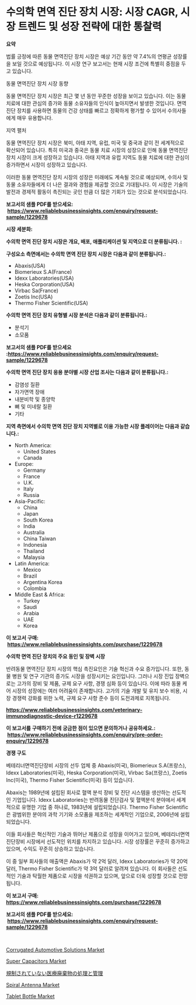 <p><h1>수의학 면역 진단 장치 시장: 시장 CAGR, 시장 트렌드 및 성장 전략에 대한 통찰력</h1></p><p><strong>요약</strong></p>
<p><p>법률 긍정에 따른 동물 면역진단 장치 시장은 예상 기간 동안 약 7.4%의 연평균 성장률을 보일 것으로 예상됩니다. 이 시장 연구 보고서는 현재 시장 조건에 특별히 중점을 두고 있습니다.</p><p>동물 면역진단 장치 시장 동향</p><p>동물 면역진단 장치 시장은 최근 몇 년 동안 꾸준한 성장을 보이고 있습니다. 이는 동물 치료에 대한 관심의 증가와 동물 소유자들의 인식이 높아지면서 발생한 것입니다. 면역진단 장치를 사용하면 동물의 건강 상태를 빠르고 정확하게 평가할 수 있어서 수의사들에게 매우 유용합니다.</p><p>지역 펼처</p><p>동물 면역진단 장치 시장은 북미, 아태 지역, 유럽, 미국 및 중국과 같이 전 세계적으로 확산되어 있습니다. 특히 미국과 중국은 동물 치료 시장의 성장으로 인해 동물 면역진단 장치 시장이 크게 성장하고 있습니다. 아태 지역과 유럽 지역도 동물 치료에 대한 관심이 증가하면서 시장이 성장하고 있습니다.</p><p>이러한 동물 면역진단 장치 시장의 성장은 미래에도 계속될 것으로 예상되며, 수의사 및 동물 소유자들에게 더 나은 결과와 경험을 제공할 것으로 기대됩니다. 이 시장은 기술의 발전과 경제적 활동이 촉진되는 곳인 만큼 더 많은 기회가 있는 것으로 분석되었습니다.</p></p>
<p><strong>보고서의 샘플 PDF를 받으세요: &nbsp;<a href="https://www.reliablebusinessinsights.com/enquiry/request-sample/1229678">https://www.reliablebusinessinsights.com/enquiry/request-sample/1229678</a></strong></p>
<p><strong>시장 세분화:</strong></p>
<p><strong> 수의학 면역 진단 장치 시장은 개요, 배포, 애플리케이션 및 지역으로 더 분류됩니다. :</strong></p>
<p><strong>구성요소 측면에서는 수의학 면역 진단 장치 시장은 다음과 같이 분류됩니다.:</strong></p>
<p><ul><li>Abaxis(USA)</li><li>Biomerieux S.A(France)</li><li>Idexx Laboratories(USA)</li><li>Heska Corporation(USA)</li><li>Virbac Sa(France)</li><li>Zoetis Inc(USA)</li><li>Thermo Fisher Scientific(USA)</li></ul></p>
<p><strong> 수의학 면역 진단 장치 유형별 시장 분석은 다음과 같이 분류됩니다.:</strong></p>
<p><ul><li>분석기</li><li>소모품</li></ul></p>
<p><strong>보고서의 샘플 PDF를 받으세요 :<a href="https://www.reliablebusinessinsights.com/enquiry/request-sample/1229678">https://www.reliablebusinessinsights.com/enquiry/request-sample/1229678</a></strong></p>
<p><strong> 수의학 면역 진단 장치 응용 분야별 시장 산업 조사는 다음과 같이 분류됩니다.:</strong></p>
<p><ul><li>감염성 질환</li><li>자가면역 장애</li><li>내분비학 및 종양학</li><li>뼈 및 미네랄 질환</li><li>기타</li></ul></p>
<p><strong>지역 측면에서 수의학 면역 진단 장치 지역별로 이용 가능한 시장 플레이어는 다음과 같습니다.:</strong></p>
<p><ul>
    <li>
        North America:
        <ul>
            <li>United States</li>
            <li>Canada</li>
        </ul>
    </li>
    <li>
        Europe:
        <ul>
            <li>Germany</li>
            <li>France</li>
            <li>U.K.</li>
            <li>Italy</li>
            <li>Russia</li>
        </ul>
    </li>
    <li>
        Asia-Pacific:
        <ul>
            <li>China</li>
            <li>Japan</li>
            <li>South Korea</li>
            <li>India</li>
            <li>Australia</li>
            <li>China Taiwan</li>
            <li>Indonesia</li>
            <li>Thailand</li>
            <li>Malaysia</li>
        </ul>
    </li>
    <li>
        Latin America:
        <ul>
            <li>Mexico</li>
            <li>Brazil</li>
            <li>Argentina Korea</li>
            <li>Colombia</li>
        </ul>
    </li>
    <li>
        Middle East & Africa:
        <ul>
            <li>Turkey</li>
            <li>Saudi</li>
            <li>Arabia</li>
            <li>UAE</li>
            <li>Korea</li>
        </ul>
    </li>
    </ul></p>
<p><strong>이 보고서 구매: &nbsp;<a href="https://www.reliablebusinessinsights.com/purchase/1229678">https://www.reliablebusinessinsights.com/purchase/1229678</a></strong></p>
<p><strong>수의학 면역 진단 장치의 주요 동인 및 장벽 시장</strong></p>
<p><p>반려동물 면역진단 장치 시장의 핵심 촉진요인은 기술 혁신과 수요 증가입니다. 또한, 동물 병원 및 연구 기관의 증가도 시장을 성장시키는 요인입니다. 그러나 시장 진입 장벽으로는 고가의 장비 및 제품, 규제 요구 사항, 경쟁 심화 등이 있습니다. 이에 따라 동물 케어 시장의 성장에는 여러 어려움이 존재합니다. 고가의 기술 개발 및 유지 보수 비용, 시장 경쟁력 강화를 위한 노력, 규제 요구 사항 준수 등이 도전과제로 지목됩니다.</p></p>
<p><strong><a href="https://www.reliablebusinessinsights.com/veterinary-immunodiagnostic-device-r1229678">https://www.reliablebusinessinsights.com/veterinary-immunodiagnostic-device-r1229678</a></strong></p>
<p><strong>이 보고서를 구매하기 전에 궁금한 점이 있으면 문의하거나 공유하세요.: &nbsp;<a href="https://www.reliablebusinessinsights.com/enquiry/pre-order-enquiry/1229678">https://www.reliablebusinessinsights.com/enquiry/pre-order-enquiry/1229678</a></strong></p>
<p><strong>경쟁 구도</strong></p>
<p><p>베테리너면역진단장비 시장의 선두 업체 중 Abaxis(미국), Biomerieux S.A(프랑스), Idexx Laboratories(미국), Heska Corporation(미국), Virbac Sa(프랑스), Zoetis Inc(미국), Thermo Fisher Scientific(미국) 등이 있습니다. </p><p>Abaxis는 1989년에 설립된 회사로 혈액 분석 장비 및 진단 시스템을 생산하는 선도적인 기업입니다. Idexx Laboratories는 반려동물 진단검사 및 혈액분석 분야에서 세계적으로 유명한 기업 중 하나로, 1983년에 설립되었습니다. Thermo Fisher Scientific은 광범위한 분야의 과학 기기와 소모품을 제조하는 세계적인 기업으로, 2006년에 설립되었습니다.</p><p>이들 회사들은 혁신적인 기술과 뛰어난 제품으로 성장을 이어가고 있으며, 베테리너면역진단장비 시장에서 선도적인 위치를 차지하고 있습니다. 시장 성장률은 꾸준히 증가하고 있으며, 수익도 꾸준히 상승하고 있습니다.</p><p>이 중 일부 회사들의 매출액은 Abaxis가 약 2억 달러, Idexx Laboratories가 약 20억 달러, Thermo Fisher Scientific가 약 3억 달러로 알려져 있습니다. 이 회사들은 선도적인 기술과 탁월한 제품으로 시장을 석권하고 있으며, 앞으로 더욱 성장할 것으로 전망됩니다.</p></p>
<p><strong>이 보고서 구매: &nbsp; <a href="https://www.reliablebusinessinsights.com/purchase/1229678">https://www.reliablebusinessinsights.com/purchase/1229678</a></strong></p>
<p><strong>보고서의 샘플 PDF를 받으세요: &nbsp;<a href="https://www.reliablebusinessinsights.com/enquiry/request-sample/1229678">https://www.reliablebusinessinsights.com/enquiry/request-sample/1229678</a></strong><strong></strong></p>
<p>&nbsp;</p>
<p><p><a href="https://github.com/AKSHATREPORTPRIME/Market-Research-Report-List-4/blob/main/corrugated-automotive-solutions-market.md">Corrugated Automotive Solutions Market</a></p><p><a href="https://issuu.com/reportprime-2/docs/super-capacitors-market-size-2030.pptx">Super Capacitors Market</a></p><p><a href="https://github.com/DwightHuels1/Market-Research-Report-List-1/blob/main/180456790720.md">規制されていない医療廃棄物の処理と管理</a></p><p><a href="https://issuu.com/reportprime-2/docs/spiral-antenna-market-size-2030.pptx">Spiral Antenna Market</a></p><p><a href="https://github.com/indrystar/Market-Research-Report-List-3/blob/main/tablet-bottle-market.md">Tablet Bottle Market</a></p></p>